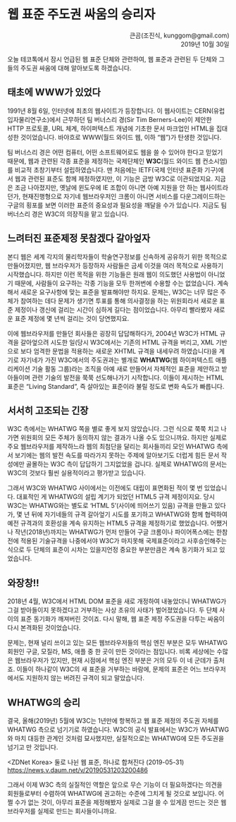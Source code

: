 # 웹 표준 주도권 싸움의 승리자

<p align="right">큰곰(조진식, kunggom@gmail.com)<br />2019년 10월 30일</p>
오늘 테코톡에서 잠시 언급된 웹 표준 단체와 관련하여, 웹 표준과 관련된 두 단체와 그들의 주도권 싸움에 대해 알아보도록 하겠습니다.

## 태초에 WWW가 있었다

1991년 8월 6일, 인터넷에 최초의 웹사이트가 등장합니다. 이 웹사이트는 CERN(유럽입자물리연구소)에서 근무하던 팀 버너스리 경(Sir Tim Berners-Lee)이 제안한 HTTP 프로토콜, URL 체계, 하이퍼텍스트 개념에 기초한 문서 마크업인 HTML을 집대성한 것이었습니다. 바야흐로 WWW(월드 와이드 웹, 이하 “웹”)가 탄생한 것입니다.

팀 버너스리 경은 어떤 컴퓨터, 어떤 소프트웨어로도 웹을 쓸 수 있어야 한다고 믿었기 때문에, 웹과 관련된 각종 표준을 제정하는 국제단체인 **W3C**(월드 와이드 웹 컨소시엄)를 비교적 초창기부터 설립하였습니다. 맨 처음에는 IETF(국제 인터넷 표준화 기구)에서 웹과 관련된 표준도 함께 제정하였지만, 이 기능은 금방 W3C로 이관되었지요. 지금은 조금 나아졌지만, 옛날에 윈도우에 IE 조합이 아니면 아예 지원을 안 하는 웹사이트라던가, 현재진행형으로 자기네 웹브라우저인 크롬이 아니면 서비스를 다운그레이드하는 구글의 횡포를 보면 이러한 표준의 중요성과 필요성을 깨달을 수가 있습니다. 지금도 팀 버너스리 경은 W3C의 의장직을 맡고 있습니다.

## 느려터진 표준제정 못참겠다 갈아엎자

본디 웹은 세계 각지의 물리학자들이 학술연구정보를 신속하게 공유하기 위한 목적으로 만들어졌지만, 웹 브라우저가 등장하자 사람들은 금세 이것을 여러 목적으로 사용하기 시작했습니다. 하지만 이런 목적을 위한 기능들은 원래 웹이 의도했던 사용법이 아니었기 때문에, 사람들이 요구하는 각종 기능을 모두 한꺼번에 수용할 수는 없었습니다. 계속해서 새로운 요구사항에 맞는 표준을 발표해야만 하지요. 문제는, W3C는 너무 많은 주체가 참여하는 데다 문제가 생기면 투표를 통해 의사결정을 하는 위원회라서 새로운 표준 제정이나 갱신에 걸리는 시간이 심하게 길다는 점이었습니다. 아무리 빨라봤자 새로운 표준 제정에 몇 년씩 걸리는 것이 당연했지요.

이에 웹브라우저를 만들던 회사들은 굉장히 답답해하다가, 2004년 W3C가 HTML 규격을 갈아엎으려 시도한 일(당시 W3C에서는 기존의 HTML 규격을 버리고, XML 기반으로 보다 엄격한 문법을 적용하는 새로운 XHTML 규격을 내세우려 하였습니다)을 계기로 자기네가 가진 W3C에서의 주도권과는 별개로 **WHATWG**(웹 하이퍼텍스트 애플리케이션 기술 활동 그룹)라는 조직을 아예 새로 만들어서 자체적인 표준을 제안하고 받아들이며 관련 기술의  발전을 쭉쭉 선도해나가기 시작합니다. 이들이 제시하는 HTML 표준은 “Living Standard”, 즉 살아있는 표준이라 불릴 정도로 변화 속도가 빠릅니다.

## 서서히 고조되는 긴장

W3C 측에서는 WHATWG 쪽을 별로 좋게 보지 않았습니다. 그런 식으로 쭉쭉 치고 나가면 위원회의 모든 주체가 동의하지 않는 결과가 나올 수도 있으니까요. 하지만 실제로 주요 웹브라우저를 제작하느라 웹의 최첨단을 달리는 회사들끼리 모인 WHATWG 측에서 보기에는 웹의 발전 속도를 따라가지 못하는 주제에 알아보기도 더럽게 힘든 문서 작성에만 골몰하는 W3C 측이 답답하기 그지없었을 겁니다. 실제로 WHATWG의 문서는 W3C의 것보다 훨씬 실용적이라고 평가받고 있습니다.

그래서 W3C와 WHATWG 사이에서는 이전에도 대립이 표면화된 적이 몇 번 있었습니다. 대표적인 게 WHATWG의 설립 계기가 되었던 HTML5 규격 제정이지요. 당시 W3C는 WHATWG와는 별도로 ‘HTML 5’(사이에 띄어쓰기 있음) 규격을 만들고 있다가, 몇 년 뒤에 자기네들의 규격 갈아엎기 시도를 포기하고 WHATWG와 함께 협력하여 예전 규격과의 호환성을 계속 유지하는 HTML5 규격을 제정하기로 했었습니다. 어쨌거나 작년(2018년)까지는 WHATWG가 먼저 만들어 구글 크롬이나 파이어폭스에는 한참 전에 적용된 기술규격을 나중에서야 W3C가 마지못해 국제표준이라고 사후승인해주는 식으로 두 단체의 표준이 시차는 있을지언정 중요한 부분만큼은 계속 동기화가 되고 있었습니다.

## 와장창!!

2018년 4월, W3C에서 HTML DOM 표준을 새로 개정하여 내놓았더니 WHATWG가 그걸 받아들이지 못하겠다고 거부하는 사상 초유의 사태가 벌어졌었습니다. 두 단체 사이의 표준 동기화가 깨져버린 것이죠. 다시 말해, 웹 표준 제정 주도권을 다투는 싸움이 다시 본격화된 것이었습니다.

문제는, 현재 널리 쓰이고 있는 모든 웹브라우저들의 핵심 엔진 부분은 모두 WHATWG 회원인 구글, 모질라, MS, 애플 중 한 곳이 만든 것이라는 점입니다. 비록 세상에는 수많은 웹브라우저가 있지만, 현재 시점에서 핵심 엔진 부분은 거의 모두 이 네 군데가 출처죠. 이들이 하나같이 W3C의 새 표준을 거부하는 바람에,  문제의 표준은 어느 브라우저에서도 지원하지 않는 버려진 규격이 되고 말았습니다.

## WHATWG의 승리

결국, 올해(2019년) 5월에 W3C는 1년만에 항복하고 웹 표준 제정의 주도권 자체를 WHATWG 측으로 넘기기로 하였습니다. W3C의 공식 발표에서는 W3C가 WHATWG와 마치 대등한 관계인 것처럼 묘사했지만, 실질적으로는 WHATWG에 모든 주도권을 넘기고 만 것입니다.

\<ZDNet Korea\> 둘로 나뉜 웹 표준, 하나로 합쳐진다 (2019-05-31)
https://news.v.daum.net/v/20190531203200486

그래서 이제 W3C 측의 실질적인 역할은 앞으로 무슨 기능이 더 필요하겠다는 의견을 회원들로부터 수렴하여 WHATWG에 권고하는 수준에  그치게 될 것으로 보입니다. 어쩔 수가 없는 것이, 아무리 표준을 제정해봤자 실제로 그걸 쓸 수 있게끔 만드는 것은 웹브라우저를 실제로 만드는 회사들이니까요.